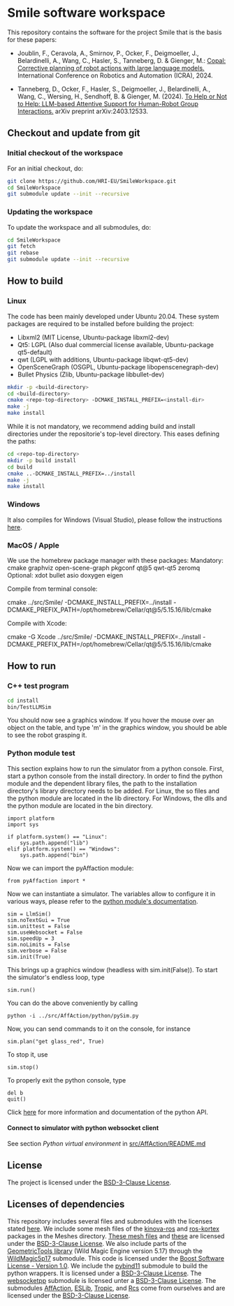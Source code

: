 # Smile software workspace

This repository contains the software for the project Smile that is the basis for these papers:

* Joublin, F., Ceravola, A., Smirnov, P., Ocker, F., Deigmoeller, J., Belardinelli, A., Wang, C., Hasler, S., Tanneberg, D. & Gienger, M.: [Copal: Corrective planning of robot actions with large language models.](https://hri-eu.github.io/Loom) International Conference on Robotics and Automation (ICRA), 2024.

* Tanneberg, D., Ocker, F., Hasler, S., Deigmoeller, J., Belardinelli, A., Wang, C., Wersing, H., Sendhoff, B. & Gienger, M. (2024). [To Help or Not to Help: LLM-based Attentive Support for Human-Robot Group Interactions.](https://hri-eu.github.io/AttentiveSupport) arXiv preprint arXiv:2403.12533.





## Checkout and update from git

### Initial checkout of the workspace
For an initial checkout, do:
```bash
git clone https://github.com/HRI-EU/SmileWorkspace.git
cd SmileWorkspace
git submodule update --init --recursive
```

### Updating the workspace
To update the workspace and all submodules, do:
```bash
cd SmileWorkspace
git fetch
git rebase
git submodule update --init --recursive
```





## How to build

### Linux

The code has been mainly developed under Ubuntu 20.04. These system packages are required to be installed before building the project:

 - Libxml2 (MIT License, Ubuntu-package libxml2-dev)
 - Qt5: LGPL (Also dual commercial license available, Ubuntu-package qt5-default)
 - qwt (LGPL with additions, Ubuntu-package libqwt-qt5-dev)
 - OpenSceneGraph (OSGPL, Ubuntu-package libopenscenegraph-dev)
 - Bullet Physics (Zlib, Ubuntu-package libbullet-dev)

```bash
mkdir -p <build-directory>
cd <build-directory>
cmake <repo-top-directory> -DCMAKE_INSTALL_PREFIX=<install-dir>
make -j
make install
```

While it is not mandatory, we recommend adding build and install directories under the repositorie's top-level directory. This eases defining the paths:

```bash
cd <repo-top-directory> 
mkdir -p build install
cd build
cmake ..-DCMAKE_INSTALL_PREFIX=../install
make -j
make install
```

### Windows

It also compiles for Windows (Visual Studio), please follow the instructions [here](https://github.com/HRI-EU/Rcs/tree/develop).


### MacOS / Apple

We use the homebrew package manager with these packages:
Mandatory: cmake graphviz open-scene-graph pkgconf qt@5 qwt-qt5 zeromq
Optional: xdot bullet asio doxygen eigen

Compile from terminal console:

cmake ../src/Smile/ -DCMAKE_INSTALL_PREFIX=../install -DCMAKE_PREFIX_PATH=/opt/homebrew/Cellar/qt@5/5.15.16/lib/cmake

Compile with Xcode:

cmake -G Xcode ../src/Smile/ -DCMAKE_INSTALL_PREFIX=../install -DCMAKE_PREFIX_PATH=/opt/homebrew/Cellar/qt@5/5.15.16/lib/cmake







## How to run

### C++ test program

```bash
cd install
bin/TestLLMSim 
```
You should now see a graphics window. If you hover the mouse over an object on the table, and type 'm' in the graphics window, you should be able to see the robot grasping it.

### Python module test

This section explains how to run the simulator from a python console. First, start a python console from the install directory. In order to find the python module and the dependent library files, the path to the installation directory's library directory needs to be added. For Linux, the so files and the python module are located in the lib directory. For Windows, the dlls and the python module are located in the bin directory. 

```
import platform
import sys

if platform.system() == "Linux":
    sys.path.append("lib")
elif platform.system() == "Windows":
    sys.path.append("bin")
```

Now we can import the pyAffaction module:

```
from pyAffaction import *
```

Now we can instantiate a simulator. The variables allow to configure it in various ways, please refer to the [python module's documentation](https://github.com/HRI-EU/AffAction/blob/develop/python/module.cpp).

```
sim = LlmSim()
sim.noTextGui = True
sim.unittest = False
sim.useWebsocket = False
sim.speedUp = 3
sim.noLimits = False
sim.verbose = False
sim.init(True)
```

This brings up a graphics window (headless with sim.init(False)). To start the simulator's endless loop, type

```
sim.run()
```

You can do the above conveniently by calling

```
python -i ../src/AffAction/python/pySim.py 
```

Now, you can send commands to it on the console, for instance

```
sim.plan("get glass_red", True)
```

To stop it, use

```
sim.stop()
```

To properly exit the python console, type

```
del b
quit()
```

Click [here](src/AffAction/python/README.md) for more information and documentation of the python API.

#### Connect to simulator with python websocket client

See section *Python virtual environment* in [src/AffAction/README.md](https://github.com/HRI-EU/AffAction/blob/develop/python/README.md)





## License

The project is licensed under the [BSD-3-Clause License](LICENSE.md).



## Licenses of dependencies

This repository includes several files and submodules with the licenses stated [here](ThirdPartyLicenses.md). We include some mesh files of the [kinova-ros](https://github.com/Kinovarobotics/kinova-ros) and [ros-kortex](https://github.com/Kinovarobotics/ros-kortex) packages in the Meshes directory. [These mesh files](https://github.com/Kinovarobotics/kinova-ros/tree/noetic-devel/kinova_description/meshes) and [these](https://github.com/Kinovarobotics/ros_kortex/tree/noetic-devel/kortex_description) are licensed under the [BSD-3-Clause License](https://github.com/Kinovarobotics/kinova-ros?tab=BSD-3-Clause-1-ov-file#readme). We also include parts of the [GeometricTools library](https://www.geometrictools.com/) (Wild Magic Engine version 5.17) through the [WildMagic5p17](https://github.com/HRI-EU/WildMagic5p17) submodule. This code is licensed under the [Boost Software License - Version 1.0](https://www.boost.org/LICENSE_1_0.txt). We include the [pybind11](https://github.com/pybind/pybind11) submodule to build the python wrappers. It is licensed under a [BSD-3-Clause License](https://github.com/pybind/pybind11/blob/master/LICENSE). The [websocketpp](https://github.com/zaphoyd/websocketpp) submodule is licensed unter a [BSD-3-Clause License](https://github.com/zaphoyd/websocketpp?tab=License-1-ov-file#readme). The submodules [AffAction](https://github.com/HRI-EU/AffAction), [ESLib](https://github.com/HRI-EU/ESLib), [Tropic](https://github.com/HRI-EU/Tropic), and [Rcs](https://github.com/HRI-EU/Rcs) come from ourselves and are licensed under the [BSD-3-Clause License](https://opensource.org/license/bsd-3-clause).

